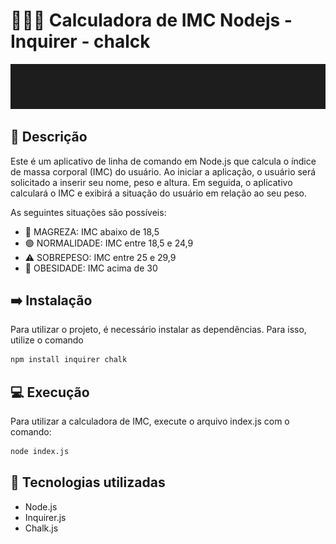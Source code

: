 # 🧍🧮📏 Calculadora de IMC Nodejs - Inquirer - chalck

<div align="center">
  
![Art](art.gif)

  
</div> 

## :memo: Descrição
<p> Este é um aplicativo de linha de comando em Node.js que calcula o índice de massa corporal (IMC) do usuário. Ao iniciar a aplicação, o usuário será solicitado a inserir seu nome, peso e altura. Em seguida, o aplicativo calculará o IMC e exibirá a situação do usuário em relação ao seu peso.
</p>
<p>As seguintes situações são possíveis:</p>

* 🛑 MAGREZA: IMC abaixo de 18,5
* 🟢 NORMALIDADE: IMC entre 18,5 e 24,9
* ⚠️ SOBREPESO: IMC entre 25 e 29,9
* 🛑 OBESIDADE: IMC acima de 30

 
## ➡️ Instalação
<p> Para utilizar o projeto, é necessário instalar as dependências. Para isso, utilize o comando</>

```bash
npm install inquirer chalk
```

##  💻 Execução
<p> Para utilizar a calculadora de IMC, execute o arquivo index.js com o comando:</p>

```bash
node index.js
```


## :wrench: Tecnologias utilizadas

- Node.js
- Inquirer.js
- Chalk.js






